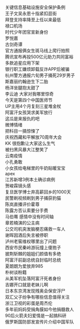 关键信息基础设施安全保护条例  
王子文吴永恩十指紧扣逛街  
拜登支持率降至上任以来最低  
禄口机场  
时代少年团官宣新身份  
罗悦嘉  
古剑奇谭  
官方通报俩女生斑马线上爬行拍照  
腾讯宣布再投500亿元助力共同富裕  
多款追星应用下架  
银行职工嫌烦卸载反诈APP后被骗  
杭州警方通报六旬男子捅死29岁男子  
斯嘉丽约翰逊生下二胎  
杨洋坐腿抱太甜了  
李云迪 大家对我哪里惊奇  
今天是第四个中国医师节  
UP主用4个月复刻三星堆金杖  
阿富汗女孩哭求美军放行  
这瓜是来报仇的吧  
微博情绪  
把科目一搞惊悚了  
庆祝西藏和平解放70周年大会  
KK 很抱歉让大家这么生气  
被扫黑风暴大江整笑了  
云南疫情  
小孔勇敢  
小女孩给电梯里的牛奶贴暖宝宝  
apex  
江苏新增3例本土确诊病例  
贺峻霖镜头感  
复旦医学博士弃高薪回乡的1000天  
民警刷视频刷到男子捕获豹猫  
陈岚直播评价霍尊  
陈露方否认索要分手费  
马伯骞 感情中没有时间轴  
章若楠演的公主病  
公交司机突发脑梗忍痛救一车人  
谢晖因酒后失言被停职  
泸州老窖维权哪里出了问题  
西安市民秦岭游玩撞上傻狍子  
披荆斩棘的姐姐们颜值有多绝  
阿富汗前副总统自封临时总统  
夏朗朗为爱放弃985  
朴树谈粉籍  
从美军机坠落阿富汗死者身份  
吉娜开口就是老妹儿啊  
日本东京湾发现残奥会保安浮尸  
双汇父子纷争有哪些信息值得关注  
浙江卫视的彩蛋是周杰伦  
多年前妈妈受捐角膜如今他捐髓救人  
90后火箭夫妇爱情是一起搞科研  
俄罗斯国防部发宣传片介绍中国军队  
